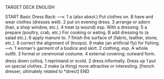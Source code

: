 TARGET DECK
ENGLISH

START
Basic
Dress
Back: —v. 1 a (also absol.) Put clothes on. B have and wear clothes (dresses well). 2 put on evening dress. 3 arrange or adorn (hair, a shop window, etc.). 4 treat (a wound) esp. With a dressing. 5 a prepare (poultry, crab, etc.) For cooking or eating. B add dressing to (a salad etc.). 6 apply manure to. 7 finish the surface of (fabric, leather, stone, etc.). 8 correct the alignment of (troops). 9 make (an artificial fly) for fishing. —n. 1 woman's garment of a bodice and skirt. 2 clothing, esp. A whole outfit. 3 formal or ceremonial costume. 4 external covering; outward form.  dress down colloq. 1 reprimand or scold. 2 dress informally. Dress up 1 put on special clothes. 2 make (a thing) more attractive or interesting. [french dresser, ultimately related to *direct]
END
